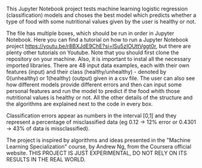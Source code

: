This Jupyter Notebook project tests machine learning logistic regression (classification) models and choses the best model which predicts whether a type of food with some nutritional values given by the user is healthy or not.

The file has multiple boxes, which should be run in order in Jupyter Notebook. Here you can find a tutorial on how to run a Jupyter Notebook project https://youtu.be/r8BXJdE9ChE?si=lSu5zIOUttVggt0r, but there are plenty other tutorials on Youtube. Note that you should first clone the repository on your machine. Also, it is important to instal all the necessary imported libraries.
There are 48 input data examples, each with their own features (input) and their class (healthy/unhealthy) - denoted by 0(unhealthy) or 1(healthy) (output) given in a csv file. The user can also see how different models provide different errors and then can input some personal features and run the model to predict if the food whith those nutritional values is healthy or not.
All the other details of the structure and the algorithms are explained next to the code in every box.

Classification errors appear as numbers in the interval [0,1] and they represent a percentage of misclassified data (eg 0.12 -> 12% error or 0.4301 -> 43% of data is missclassified).

The project is inspired by algorithms and ideas presented in the "Machine Learning Specialization" course, by Andrew Ng, from the Coursera official website.
THIS PROJECT IS JUST EXPERIMENTAL, DO NOT RELY ON ITS RESULTS IN THE REAL WORLD.


